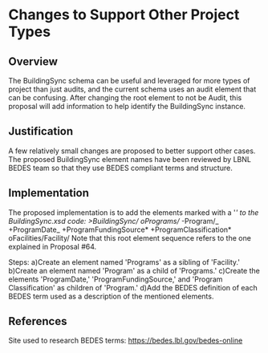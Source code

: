 # Changes to Support Other Project Types

## Overview

The BuildingSync schema can be useful and leveraged for more types of project than just audits, and the current schema uses an audit element that can be confusing. After changing the root element to not be Audit, this proposal will add information to help identify the BuildingSync instance.

## Justification

A few relatively small changes are proposed to better support other cases. The proposed BuildingSync element names have been reviewed by LBNL BEDES team so that they use BEDES compliant terms and structure.

## Implementation

The proposed implementation is to add the elements marked with a '_' to the BuildingSync.xsd code: >BuildingSync/
oPrograms/_
-Program/_
+ProgramDate_
+ProgramFundingSource*
+ProgramClassification*
oFacilities/Facility/
Note that this root element sequence refers to the one explained in Proposal #64.

Steps:
a)Create an element named 'Programs' as a sibling of 'Facility.'
b)Create an element named 'Program' as a child of 'Programs.'
c)Create the elements 'ProgramDate,' 'ProgramFundingSource,' and 'Program Classification' as children of 'Program.'
d)Add the BEDES definition of each BEDES term used as a description of the mentioned elements.

## References

Site used to research BEDES terms: https://bedes.lbl.gov/bedes-online
